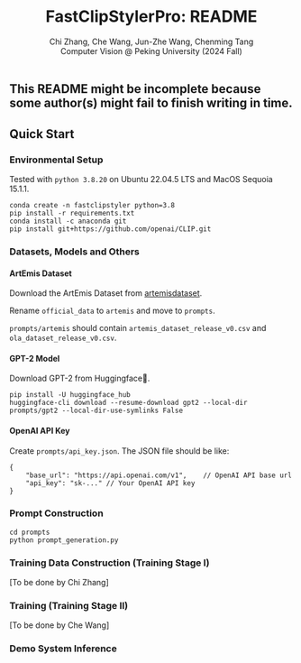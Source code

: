 <div align="center">
<h1> FastClipStylerPro: README
</center> <br> <center> </h1>

<p align="center">
Chi Zhang, Che Wang, Jun-Zhe Wang, Chenming Tang
<br>
Computer Vision @ Peking University (2024 Fall) <br>
<br>
</div>

## **This README might be incomplete because some author(s) might fail to finish writing in time.**

## Quick Start
### Environmental Setup
Tested with `python 3.8.20` on Ubuntu 22.04.5 LTS and MacOS Sequoia 15.1.1.

```
conda create -n fastclipstyler python=3.8
pip install -r requirements.txt
conda install -c anaconda git
pip install git+https://github.com/openai/CLIP.git
```

### Datasets, Models and Others
#### ArtEmis Dataset
Download the ArtEmis Dataset from [artemisdataset](https://www.artemisdataset.org).

Rename `official_data` to `artemis` and move to `prompts`.

`prompts/artemis` should contain `artemis_dataset_release_v0.csv` and `ola_dataset_release_v0.csv`.

#### GPT-2 Model
Download GPT-2 from Huggingface🤗.
```
pip install -U huggingface_hub
huggingface-cli download --resume-download gpt2 --local-dir prompts/gpt2 --local-dir-use-symlinks False
```

#### OpenAI API Key
Create `prompts/api_key.json`. The JSON file should be like:

```
{
    "base_url": "https://api.openai.com/v1",    // OpenAI API base url
    "api_key": "sk-..." // Your OpenAI API key
}
```

### Prompt Construction
```
cd prompts
python prompt_generation.py
```

### Training Data Construction (Training Stage I)
[To be done by Chi Zhang]

### Training (Training Stage II)
[To be done by Che Wang]

### Demo System Inference

